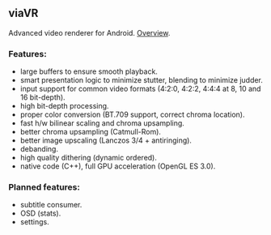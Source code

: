 ## viaVR ##
Advanced video renderer for Android. [Overview](https://github.com/vivan000/viaVR/wiki/Why-high-quality-video-renderering-is-important).

### Features:
- large buffers to ensure smooth playback.
- smart presentation logic to minimize stutter, blending to minimize judder.
- input support for common video formats (4:2:0, 4:2:2, 4:4:4 at 8, 10 and 16 bit-depth).
- high bit-depth processing.
- proper color conversion (BT.709 support, correct chroma location).
- fast h/w bilinear scaling and chroma upsampling.
- better chroma upsampling (Catmull-Rom).
- better image upscaling (Lanczos 3/4 + antiringing).
- debanding.
- high quality dithering (dynamic ordered).
- native code (C++), full GPU acceleration (OpenGL ES 3.0).

### Planned features:
- subtitle consumer.
- OSD (stats).
- settings.
